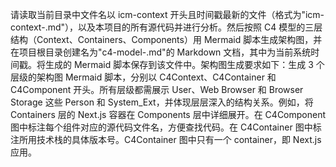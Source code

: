 请读取当前目录中文件名以 icm-context 开头且时间戳最新的文件（格式为"icm-context-<timestamp>.md"），以及本项目的所有源代码并进行分析。然后按照 C4 模型的三层结构（Context、Containers、Components）用 Mermaid 脚本生成架构图，并在项目根目录创建名为"c4-model-<timestamp>.md"的 Markdown 文档，其中<timestamp>为当前系统时间戳。将生成的 Mermaid 脚本保存到该文件中。架构图生成要求如下：生成 3 个层级的架构图 Mermaid 脚本，分别以 C4Context、C4Container 和 C4Component 开头。所有层级都需展示 User、Web Browser 和 Browser Storage 这些 Person 和 System_Ext，并体现层层深入的结构关系。例如，将 Containers 层的 Next.js 容器在 Components 层中详细展开。在 C4Component 图中标注每个组件对应的源代码文件名，方便查找代码。在 C4Container 图中标注所用技术栈的具体版本号。C4Container 图中只有一个 container，即 Next.js 应用。